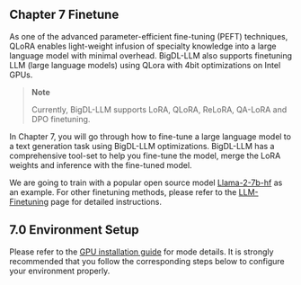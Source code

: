 
## Chapter 7 Finetune

As one of the advanced parameter-efficient fine-tuning (PEFT) techniques, QLoRA enables light-weight infusion of specialty knowledge into a large language model with minimal overhead. BigDL-LLM also supports finetuning LLM (large language models) using QLora with 4bit optimizations on Intel GPUs.

> **Note**
>
> Currently, BigDL-LLM supports LoRA, QLoRA, ReLoRA, QA-LoRA and DPO finetuning.

In Chapter 7, you will go through how to fine-tune a large language model to a text generation task using BigDL-LLM optimizations. BigDL-LLM has a comprehensive tool-set to help you fine-tune the model, merge the LoRA weights and inference with the fine-tuned model.

We are going to train with a popular open source model [Llama-2-7b-hf](https://huggingface.co/meta-llama/Llama-2-7b-hf) as an example. For other finetuning methods, please refer to the [LLM-Finetuning](https://github.com/intel-analytics/BigDL/tree/main/python/llm/example/GPU/LLM-Finetuning) page for detailed instructions.

## 7.0 Environment Setup

Please refer to the [GPU installation guide](https://bigdl.readthedocs.io/en/latest/doc/LLM/Overview/install_gpu.html) for mode details. It is strongly recommended that you follow the corresponding steps below to configure your environment properly.
